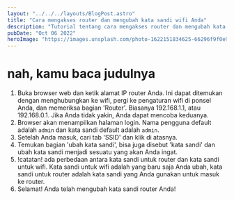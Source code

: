 ```yaml
---
layout: "../../../layouts/BlogPost.astro"
title: "Cara mengakses router dan mengubah kata sandi wifi Anda"
description: "Tutorial tentang cara mengakses router dan mengubah kata sandi wifi Anda"
pubDate: "Oct 06 2022"
heroImage: "https://images.unsplash.com/photo-1622151834625-66296f9f0e96?ixlib=rb-1.2.1&ixid=MnwxMjA3fDB8MHxwaG90by1wYWdlfHx8fGVufDB8fHx8&auto=format&fit=crop&w=2300&q=80"
---
```

# nah, kamu baca judulnya
  1. Buka browser web dan ketik alamat IP router Anda. Ini dapat ditemukan dengan menghubungkan ke wifi, pergi ke pengaturan wifi di ponsel Anda, dan memeriksa bagian 'Router'. Biasanya 192.168.1.1, atau 192.168.0.1. Jika Anda tidak yakin, Anda dapat mencoba keduanya.
  2. Browser akan menampilkan halaman login. Nama pengguna default adalah `admin` dan kata sandi default adalah `admin`.
  3. Setelah Anda masuk, cari tab 'SSID' dan klik di atasnya.
  4. Temukan bagian 'ubah kata sandi', bisa juga disebut 'kata sandi' dan ubah kata sandi menjadi sesuatu yang akan Anda ingat.
  5. !catatan! ada perbedaan antara kata sandi untuk router dan kata sandi untuk wifi. Kata sandi untuk wifi adalah yang baru saja Anda ubah, kata sandi untuk router adalah kata sandi yang Anda gunakan untuk masuk ke router.
  6. Selamat! Anda telah mengubah kata sandi router Anda!